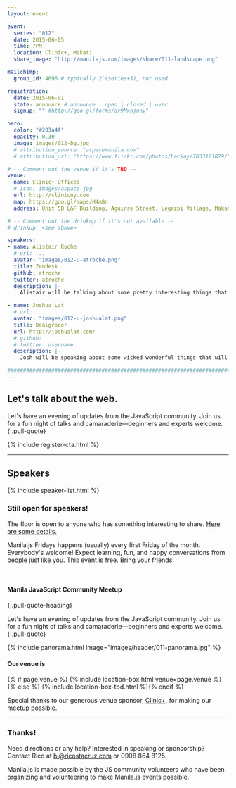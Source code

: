 ```yaml
---
layout: event

event:
  series: "012"
  date: 2015-06-05
  time: 7PM
  location: Clinic+, Makati
  share_image: "http://manilajs.com/images/share/011-landscape.png"

mailchimp:
  group_id: 4096 # typically 2^(series+3), not used

registration:
  date: 2015-06-01
  state: announce # announce | open | closed | over
  signup: "" #http://goo.gl/forms/ar9Mxnjnny"

hero:
  color: "#203a4f"
  opacity: 0.30
  image: images/012-bg.jpg
  # attribution_source: "aspacemanila.com"
  # attribution_url: "https://www.flickr.com/photos/hackny/7033121879/"

# -- Comment out the venue if it's TBD --
venue:
  name: Clinic+ Offices
  # icon: images/aspace.jpg
  url: http://clinicny.com
  map: https://goo.gl/maps/H4m8n
  address: Unit 5B L&F Building, Aguirre Street, Legazpi Village, Makati

# -- Comment out the drinkup if it's not available --
# drinkup: <see above>

speakers:
- name: Alistair Roche
  # url: ...
  avatar: "images/012-u-atroche.png"
  title: Zendesk
  github: atroche
  twitter: atroche
  description: |-
    Alistair will be talking about some pretty interesting things that will simply blow you mind away.

- name: Joshua Lat
  # url: ...
  avatar: "images/012-u-joshualat.png"
  title: Dealgrocer
  url: http://joshualat.com/
  # github: 
  # twitter: username
  description: |-
    Josh will be speaking about some wicked wonderful things that will really impress you.

##############################################################################
---
```


## Let's talk about the web.

Let's have an evening of updates from the JavaScript community. Join us for a
fun night of talks and camaraderie—beginners and experts welcome.
{:.pull-quote}

<!-- Call to action -->
{% include register-cta.html %}

* * * *

## Speakers

{% include speaker-list.html %}

### Still open for speakers!
The floor is open to anyone who has something interesting to share.
[Here are some details.](p/submitting-a-talk.html)

Manila.js Fridays happens (usually) every first Friday of the month.
Everybody's welcome!  Expect learning, fun, and happy conversations from people
just like you.  This event is free. Bring your friends!

<br>

#### Manila JavaScript Community Meetup
{:.pull-quote-heading}

Let's have an evening of updates from the JavaScript community. Join us for a
fun night of talks and camaraderie—beginners and experts welcome.
{:.pull-quote}

<!-- Big venue image -->
{% include panorama.html image="images/header/011-panorama.jpg" %}

#### Our venue is

{% if page.venue %}
{% include location-box.html venue=page.venue %}{% else %}
{% include location-box-tbd.html %}{% endif %}

Special thanks to our generous venue sponsor, [Clinic+](http://clinicny.com/what),
for making our meetup possible.

* * * *

### Thanks!

Need directions or any help? Interested in speaking or sponsorship? Contact
Rico at [hi@ricostacruz.com](mailto:hi@ricostacruz.com) or 0908 864 8125.

Manila.js is made possible by the JS community volunteers who have been
organizing and volunteering to make Manila.js events possible. 
